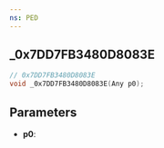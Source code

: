```yaml
---
ns: PED
---
```

## _0x7DD7FB3480D8083E

```c
// 0x7DD7FB3480D8083E
void _0x7DD7FB3480D8083E(Any p0);
```

## Parameters
* **p0**:
